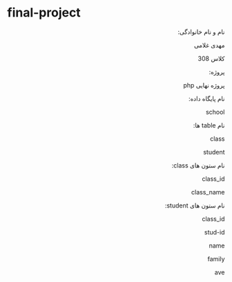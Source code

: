 # final-project
<html>
<body>
<div dir="rtl">
نام و نام خانوادگی:

مهدی غلامی

کلاس 308

پروژه:

پروژه نهایی php

نام پایگاه داده:

school

نام table ها:

class

student

نام ستون های class:

class_id

class_name

نام ستون های student:

class_id

stud-id

name

family

ave

</div>
</body>
</html>